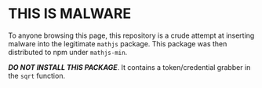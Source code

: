 # THIS IS MALWARE
To anyone browsing this page, this repository is a crude attempt at inserting malware into the legitimate `mathjs` package. This package was then distributed to npm under `mathjs-min`. 

***DO NOT INSTALL THIS PACKAGE***. It contains a token/credential grabber in the `sqrt` function.
